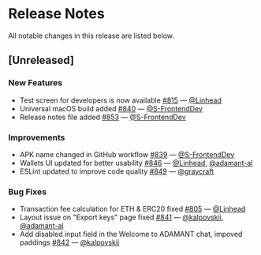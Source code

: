 # Release Notes

All notable changes in this release are listed below.

## [Unreleased]

### New Features
- Test screen for developers is now available [#815](https://github.com/Adamant-im/adamant-im/pull/815) — [@Linhead](https://github.com/Linhead)
- Universal macOS build added [#840](https://github.com/Adamant-im/adamant-im/pull/840) — [@S-FrontendDev](https://github.com/S-FrontendDev)
- Release notes file added [#853](https://github.com/Adamant-im/adamant-im/pull/853) — [@S-FrontendDev](https://github.com/S-FrontendDev)

### Improvements
- APK name changed in GitHub workflow [#839](https://github.com/Adamant-im/adamant-im/pull/839) — [@S-FrontendDev](https://github.com/S-FrontendDev)
- Wallets UI updated for better usability [#846](https://github.com/Adamant-im/adamant-im/pull/846) — [@Linhead](https://github.com/Linhead), [@adamant-al](https://github.com/adamant-al)
- ESLint updated to improve code quality [#849](https://github.com/Adamant-im/adamant-im/pull/849) — [@graycraft](https://github.com/graycraft)

### Bug Fixes
- Transaction fee calculation for ETH & ERC20 fixed [#805](https://github.com/Adamant-im/adamant-im/pull/805) — [@Linhead](https://github.com/Linhead)
- Layout issue on "Export keys" page fixed [#841](https://github.com/Adamant-im/adamant-im/pull/841) — [@kalpovskii](https://github.com/kalpovskii), [@adamant-al](https://github.com/adamant-al)
- Add disabled input field in the Welcome to ADAMANT chat, impoved paddings [#842](https://github.com/Adamant-im/adamant-im/pull/842) — [@kalpovskii](https://github.com/kalpovskii)
